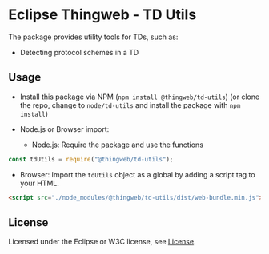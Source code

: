 # Eclipse Thingweb - TD Utils

The package provides utility tools for TDs, such as:

-   Detecting protocol schemes in a TD

## Usage

-   Install this package via NPM (`npm install @thingweb/td-utils`) (or clone the repo, change to `node/td-utils` and install the package with `npm install`)
-   Node.js or Browser import:

    -   Node.js: Require the package and use the functions

```javascript
const tdUtils = require("@thingweb/td-utils");
```

-   Browser: Import the `tdUtils` object as a global by adding a script tag to your HTML.

```html
<script src="./node_modules/@thingweb/td-utils/dist/web-bundle.min.js"></script>
```

## License

Licensed under the Eclipse or W3C license, see [License](https://github.com/eclipse-thingweb/td-tools/blob/main/LICENSE.md).

